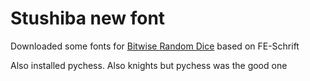 # Stushiba new font

Downloaded some fonts for [Bitwise Random Dice](bscxw-18ehd-27bj5-p9eeb-1tq0c) based on FE-Schrift

Also installed pychess. Also knights but pychess was the good one
